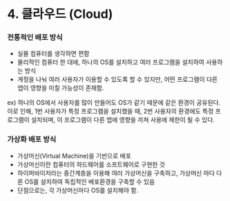 # 4. 클라우드 (Cloud)

### 전통적인 배포 방식

- 실물 컴퓨터를 생각하면 편함
- 물리적인 컴퓨터 한 대에, 하나의 OS를 설치하고 여러 프로그램을 설치하여 사용하는 방식
- 계정을 나눠 여러 사용자가 이용할 수 있도록 할 수 있지만, 어떤 프로그램이 다른 앱이 영향을 미칠 가능성이 존재함.

ex) 하나의 OS에서 사용자를 많이 만들어도 OS가 같기 때문에 같은 환경이 공유된다. 이로 인해, 1번 사용자가 특정 프로그램을 설치했을 때, 2번 사용자의 환경에도 특정 프로그램이 설치되며, 이 프로그램이 다른 앱에 영향을 끼쳐 사용에 제한이 될 수 있다.

### 가상화 배포 방식

- 가상머신(Virtual Machine)을 기반으로 배포
- 가상머신이란 컴퓨터의 하드웨어를 소프트웨어로 구현한 것
- 하이퍼바이저라는 중간계층을 이용해 여러 가상머신을 구축하고, 가상머신 마다 다른 OS를 설치하여 독립적인 배포환경을 구축할 수 있음
- 단점으로는, 각 가상머신마다 OS를 설치해야 함.
